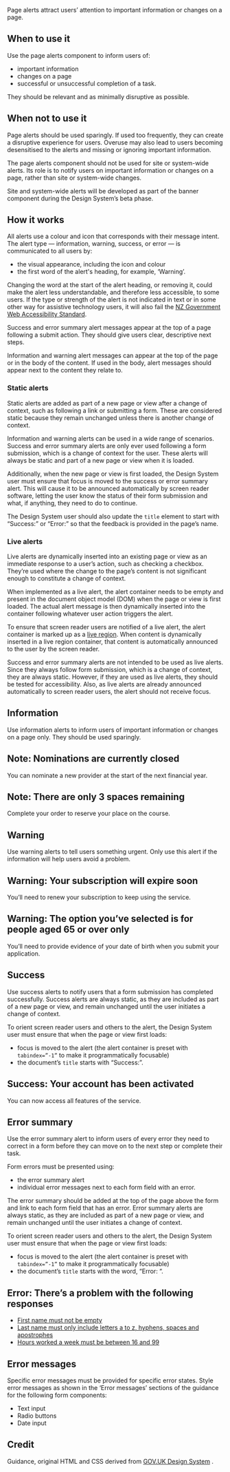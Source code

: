 <P styleSize="large">Page alerts attract users’ attention to important information or changes on a page.</P>

## When to use it

Use the page alerts component to inform users of:

- important information
- changes on a page
- successful or unsuccessful completion of a task.

They should be relevant and as minimally disruptive as possible.

## When not to use it

Page alerts should be used sparingly. If used too frequently, they can create a disruptive experience for users. Overuse may also lead to users becoming desensitised to the alerts and missing or ignoring important information.

The page alerts component should not be used for site or system-wide alerts. Its role is to notify users on important information or changes on a page, rather than site or system-wide changes.

Site and system-wide alerts will be developed as part of the banner component during the Design System’s beta phase.

## How it works

All alerts use a colour and icon that corresponds with their message intent. The alert type — information, warning, success, or error — is communicated to all users by:

- the visual appearance, including the icon and colour
- the first word of the alert's heading, for example, ‘Warning’.

Changing the word at the start of the alert heading, or removing it, could make the alert less understandable, and therefore less accessible, to some users. If the type or strength of the alert is not indicated in text or in some other way for assistive technology users, it will also fail the [NZ Government Web Accessibility Standard](https://www.digital.govt.nz/web-accessibility-standard/).

Success and error summary alert messages appear at the top of a page following a submit action. They should give users clear, descriptive next steps.

Information and warning alert messages can appear at the top of the page or in the body of the content. If used in the body, alert messages should appear next to the content they relate to.

### Static alerts

Static alerts are added as part of a new page or view after a change of context, such as following a link or submitting a form. These are considered static because they remain unchanged unless there is another change of context.

Information and warning alerts can be used in a wide range of scenarios. Success and error summary alerts are only ever used following a form submission, which is a change of context for the user. These alerts will always be static and part of a new page or view when it is loaded.

Additionally, when the new page or view is first loaded, the Design System user must ensure that focus is moved to the success or error summary alert. This will cause it to be announced automatically by screen reader software, letting the user know the status of their form submission and what, if anything, they need to do to continue.

The Design System user should also update the `title` element to start with “Success:” or “Error:” so that the feedback is provided in the page’s name.

### Live alerts

Live alerts are dynamically inserted into an existing page or view as an immediate response to a user’s action, such as checking a checkbox. They’re used where the change to the page’s content is not significant enough to constitute a change of context.

When implemented as a live alert, the alert container needs to be empty and present in the document object model (DOM) when the page or view is first loaded. The actual alert message is then dynamically inserted into the container following whatever user action triggers the alert.

To ensure that screen reader users are notified of a live alert, the alert container is marked up as a [live region](https://w3c.github.io/aria/#dfn-live-region). When content is dynamically inserted in a live region container, that content is automatically announced to the user by the screen reader.

Success and error summary alerts are not intended to be used as live alerts. Since they always follow form submission, which is a change of context, they are always static. However, if they are used as live alerts, they should be tested for accessibility. Also, as live alerts are already announced automatically to screen reader users, the alert should not receive focus.

## Information

Use information alerts to inform users of important information or changes on a page only. They should be used sparingly.

<ExampleContainer>
    <Example title="Example title: Warning alert - Static">
        <Alert level="info" headingId="heading1">
            <H2 id="heading1">Note: Nominations are currently closed</H2>
            <P>You can nominate a new provider at the start of the next financial year.</P>
        </Alert>
    </Example>
</ExampleContainer>

<ExampleContainer>
    <Example title="Example title: Information alert - Live">
        <Alert mode="live" level="info" headingId="heading1">
            <H2 id="heading1">Note: There are only 3 spaces remaining</H2>
            <P>Complete your order to reserve your place on the course.</P>
        </Alert>
    </Example>
</ExampleContainer>

## Warning

Use warning alerts to tell users something urgent. Only use this alert if the information will help users avoid a problem.

<ExampleContainer>
    <Example title="Example title: Warning alert - Static">
        <Alert level="warning" headingId="heading2">
            <H2 id="heading2">Warning: Your subscription will expire soon</H2>
            <P>You’ll need to renew your subscription to keep using the service.</P>
        </Alert>
    </Example>
</ExampleContainer>

<ExampleContainer>
    <Example title="Example title: Warning alert - Live">
        <Alert mode="live" level="info" headingId="heading1">
            <H2 id="heading1">Warning: The option you’ve selected is for people aged 65 or over only</H2>
            <P>You’ll need to provide evidence of your date of birth when you submit your application.</P>
        </Alert>
    </Example>
</ExampleContainer>

## Success

Use success alerts to notify users that a form submission has completed successfully.
Success alerts are always static, as they are included as part of a new page or view, and remain unchanged until the user initiates a change of context.

To orient screen reader users and others to the alert, the Design System user must ensure that when the page or view first loads:

- focus is moved to the alert (the alert container is preset with `tabindex=”-1”` to make it programmatically focusable)
- the document’s `title` starts with “Success:”.

<ExampleContainer>
    <Example title="Example: Alerts (static)">
        <Alert level="success" headingId="heading3">
            <H2 id="heading3">Success: Your account has been activated</H2>
            <P>You can now access all features of the service.</P>
        </Alert>
    </Example>
</ExampleContainer>

## Error summary

Use the error summary alert to inform users of every error they need to correct in a form before they can move on to the next step or complete their task.

Form errors must be presented using:

- the error summary alert
- individual error messages next to each form field with an error.

The error summary should be added at the top of the page above the form and link to each form field that has an error.
Error summary alerts are always static, as they are included as part of a new page or view, and remain unchanged until the user initiates a change of context.

To orient screen reader users and others to the alert, the Design System user must ensure that when the page or view first loads:

- focus is moved to the alert (the alert container is preset with `tabindex=”-1”` to make it programmatically focusable)
- the document’s `title` starts with the word, “Error: “.

<ExampleContainer>
    <Example title="Example title: Error summary alert">
        <Alert level="error" headingId="heading4">
            <H2 id="heading4">Error: There’s a problem with the following responses
</H2>
            <Ul bulleted>
                <Li><a href="#form">First name must not be empty</a></Li>
                <Li><a href="#form">Last name must only include letters a to z, hyphens, spaces and apostrophes</a></Li>
                <Li><a href="#form">Hours worked a week must be between 16 and 99</a></Li>
            </Ul>
        </Alert>
    </Example>
</ExampleContainer>

## Error messages

Specific error messages must be provided for specific error states. Style error messages as shown in the ‘Error messages’ sections of the guidance for the following form components:

- Text input
- Radio buttons
- Date input

## Credit

Guidance, original HTML and CSS derived from [GOV.UK Design System](https://github.com/alphagov/govuk-frontend) .
